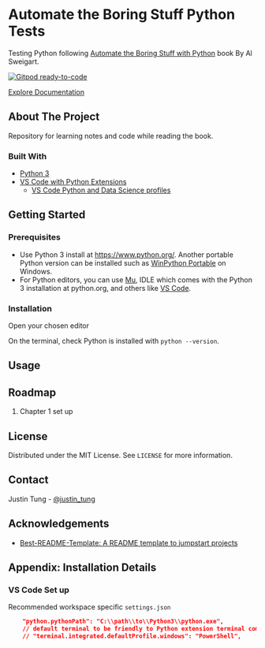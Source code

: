 # Automate the Boring Stuff Python Tests

Testing Python following [Automate the Boring Stuff with Python](https://automatetheboringstuff.com/) book By Al Sweigart.

[![Gitpod ready-to-code](https://img.shields.io/badge/Gitpod-ready--to--code-blue?logo=gitpod)](https://gitpod.io/#https://github.com/justunsix/automatetheboringstuff-py-tests)

[Explore Documentation](https://github.com/justunsix/automatetheboringstuff-py-tests/wiki)

## About The Project

Repository for learning notes and code while reading the book.

### Built With

- [Python 3](https://www.python.org/)
- [VS Code with Python Extensions](https://code.visualstudio.com/docs/languages/python)
  - [VS Code Python and Data Science profiles](https://code.visualstudio.com/docs/editor/profiles#_profile-templates)

## Getting Started

### Prerequisites

- Use Python 3 install at <https://www.python.org/>. Another portable Python version can be installed such as [WinPython Portable](http://winpython.github.io/) on Windows.
- For Python editors, you can use [Mu](https://codewith.mu/), IDLE which comes with the Python 3 installation at python.org, and others like [VS Code](https://code.visualstudio.com/).

### Installation

Open your chosen editor

On the terminal, check Python is installed with `python --version`.

## Usage

## Roadmap

1. Chapter 1 set up

## License

Distributed under the MIT License. See `LICENSE` for more information.

## Contact

Justin Tung - [@justin_tung](https://twitter.com/justin_tung/)

## Acknowledgements

- [Best-README-Template: A README template to jumpstart projects](https://github.com/othneildrew/Best-README-Template/)

## Appendix: Installation Details

### VS Code Set up

Recommended workspace specific `settings.json`

```json
    "python.pythonPath": "C:\\path\\to\\Python3\\python.exe",
    // default terminal to be friendly to Python extension terminal commands
    // "terminal.integrated.defaultProfile.windows": "PowerShell",
```
